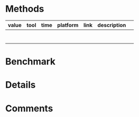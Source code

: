 # Methods

| value | tool | time | platform | link | description |  |
| ----- | ---- | ---- | -------- | ---- | ----------- | - |
|       |      |      |          |      |             |  |
|       |      |      |          |      |             |  |
|       |      |      |          |      |             |  |
|       |      |      |          |      |             |  |
|       |      |      |          |      |             |  |
|       |      |      |          |      |             |  |
|       |      |      |          |      |             |  |

# Benchmark

# Details

# Comments
